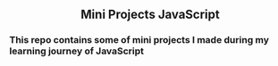 <h2 align="center">Mini Projects JavaScript</h2>

### This repo contains some of mini projects I made during my learning journey of  JavaScript
